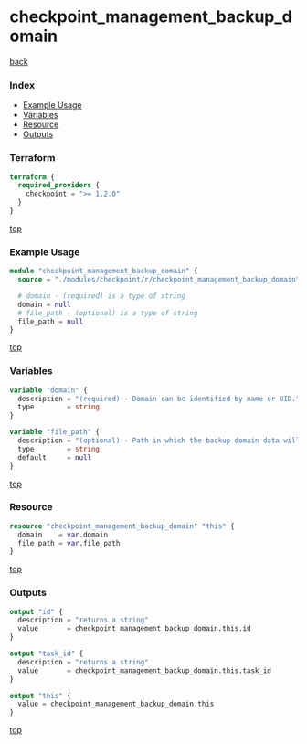 # checkpoint_management_backup_domain

[back](../checkpoint.md)

### Index

- [Example Usage](#example-usage)
- [Variables](#variables)
- [Resource](#resource)
- [Outputs](#outputs)

### Terraform

```terraform
terraform {
  required_providers {
    checkpoint = ">= 1.2.0"
  }
}
```

[top](#index)

### Example Usage

```terraform
module "checkpoint_management_backup_domain" {
  source = "./modules/checkpoint/r/checkpoint_management_backup_domain"

  # domain - (required) is a type of string
  domain = null
  # file_path - (optional) is a type of string
  file_path = null
}
```

[top](#index)

### Variables

```terraform
variable "domain" {
  description = "(required) - Domain can be identified by name or UID."
  type        = string
}

variable "file_path" {
  description = "(optional) - Path in which the backup domain data will be saved. <br>Should be the directory path or the full file path with \".tgz\" <br>If no path was inserted the default will be: \"/var/log/&lt;domain name&gt;_&lt;date&gt;.tgz\"."
  type        = string
  default     = null
}
```

[top](#index)

### Resource

```terraform
resource "checkpoint_management_backup_domain" "this" {
  domain    = var.domain
  file_path = var.file_path
}
```

[top](#index)

### Outputs

```terraform
output "id" {
  description = "returns a string"
  value       = checkpoint_management_backup_domain.this.id
}

output "task_id" {
  description = "returns a string"
  value       = checkpoint_management_backup_domain.this.task_id
}

output "this" {
  value = checkpoint_management_backup_domain.this
}
```

[top](#index)